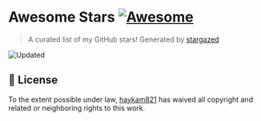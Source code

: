 # Awesome Stars [![Awesome](https://cdn.rawgit.com/sindresorhus/awesome/d7305f38d29fed78fa85652e3a63e154dd8e8829/media/badge.svg)](https://github.com/sindresorhus/awesome)

> A curated list of my GitHub stars! Generated by [stargazed](https://github.com/abhijithvijayan/stargazed)

![Updated](https://img.shields.io/badge/Updated-12--9--2023-blue.svg)


## 📝 License

To the extent possible under law, [haykam821](https://github.com/haykam821) has waived all copyright and related or neighboring rights to this work.

